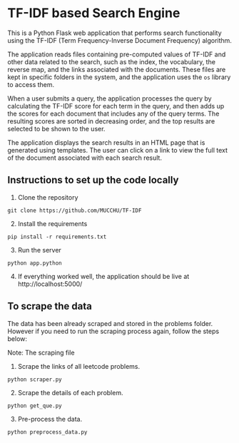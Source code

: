 
# TF-IDF based Search Engine

This is a Python Flask web application that performs search functionality using the TF-IDF (Term Frequency-Inverse Document Frequency) algorithm. 

The application reads files containing pre-computed values of TF-IDF and other data related to the search, such as the index, the vocabulary, the reverse map, and the links associated with the documents. These files are kept in specific folders in the system, and the application uses the `os` library to access them.

When a user submits a query, the application processes the query by calculating the TF-IDF score for each term in the query, and then adds up the scores for each document that includes any of the query terms. The resulting scores are sorted in decreasing order, and the top results are selected to be shown to the user.

The application displays the search results in an HTML page that is generated using templates. The user can click on a link to view the full text of the document associated with each search result.

## Instructions to set up the code locally

1. Clone the repository

```  
git clone https://github.com/MUCCHU/TF-IDF 
```

2. Install the requirements
```
pip install -r requirements.txt
```

3. Run the server
```
python app.python
```

4. If everything worked well, the application should be live at   http://localhost:5000/

## To scrape the data 
The data has been already scraped and stored in the problems folder. However if you need to run the scraping process again, follow the steps below:

Note: The scraping file 

1. Scrape the links of all leetcode problems.

```
python scraper.py
```
2. Scrape the details of each problem.
```
python get_que.py
```

3. Pre-process the data.
```
python preprocess_data.py
```
